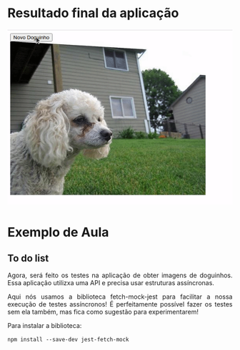 # Resultado final da aplicação
![Animação](./animation.gif)

# Exemplo de Aula

## To do list
<p align="justify">
Agora, será feito os testes na aplicação de obter imagens de doguinhos. Essa aplicação utilizxa uma API e precisa usar estruturas assíncronas.
</p>
<p align="justify">
Aqui nós usamos a biblioteca fetch-mock-jest para facilitar a nossa execução de testes assíncronos! É perfeitamente possível fazer os testes sem ela também, mas fica como sugestão para experimentarem!

Para instalar a biblioteca:

```
npm install --save-dev jest-fetch-mock
```

</p>
